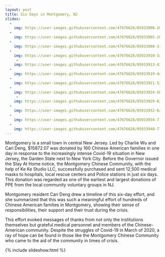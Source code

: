 ```yaml
---
layout: post
title: Six Days in Montgomery, NJ
slides:
  -
    img: https://user-images.githubusercontent.com/47676628/85933900-200e9880-b8aa-11ea-8126-9803a9a9bb32.jpg
  -
    img: https://user-images.githubusercontent.com/47676628/85933905-28ff6a00-b8aa-11ea-9e66-a0896ba2bbf2.jpg
  -
    img: https://user-images.githubusercontent.com/47676628/85933908-3157a500-b8aa-11ea-8e44-fa6240ff9b2a.jpg
  -
    img: https://user-images.githubusercontent.com/47676628/85933910-3a487680-b8aa-11ea-9773-bbba8c4e9180.jpg
     -
    img: https://user-images.githubusercontent.com/47676628/85933913-42081b00-b8aa-11ea-865e-60e0a2423bdf.jpg
  -
    img: https://user-images.githubusercontent.com/47676628/85933919-4c2a1980-b8aa-11ea-806b-0d19fcde38b6.jpg
  -
    img: https://user-images.githubusercontent.com/47676628/85933921-52b89100-b8aa-11ea-8c13-8069bce3aab1.jpg
  -
    img: https://user-images.githubusercontent.com/47676628/85933924-5ba96280-b8aa-11ea-94fc-94080872d03f.jpg
     -
    img: https://user-images.githubusercontent.com/47676628/85933929-62d07080-b8aa-11ea-9ac0-c20107d520b5.jpg
  -
    img: https://user-images.githubusercontent.com/47676628/85933932-6a901500-b8aa-11ea-8501-21e9a99e36f9.jpg
  -
    img: https://user-images.githubusercontent.com/47676628/85933934-71b72300-b8aa-11ea-98f8-4839a659409f.jpg
  -
    img: https://user-images.githubusercontent.com/47676628/85933940-77ad0400-b8aa-11ea-9715-72aa37ada2e4.jpg
---
```


Montgomery is a small town in central New Jersey.  Led by Charlie Wu and Cari Deng, $15872.07 was donated by 160 Chinese American families in one day in response to the increasingly intense Covid-19 situation in New Jersey, the Garden State next to New York City.  Before the Governor issued the Stay At Home notice, the Montgomery Chinese Community, with the help of Ke Ke Studio LLC, successfully purchased and sent 12,500 medical masks to hospitals, local rescue centers and Police stations in just six days.  This donation was regarded as one of the earliest and largest donations of PPE from the local community voluntary groups in NJ.

Montgomery resident Cari Deng drew a timeline of this six-day effort, and she summarized that this was such a meaningful effort of hundreds of Chinese American families in Montgomery, showing their sense of responsibilities, their support and their trust during the crisis. 

This effort evoked messages of thanks from not only the institutions themselves but grateful medical personnel and members of the Chinese-American community. Despite the struggles of Covid-19 in March of 2020, a ray of hope can be found in those like the Montgomery Chinese Community who came to the aid of the community in times of crisis.  

{% include slideshow.html %}

